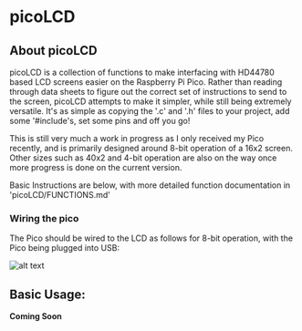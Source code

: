 # picoLCD

## About picoLCD
picoLCD is a collection of functions to make interfacing with HD44780 based LCD screens easier
on the Raspberry Pi Pico. Rather than reading through data sheets to figure out the correct set
of instructions to send to the screen, picoLCD attempts to make it simpler, while still being
extremely versatile. It's as simple as copying the '.c' and '.h' files to your project, add some
'#include's, set some pins and off you go!

This is still very much a work in progress as I only received my Pico recently, and is primarily
designed around 8-bit operation of a 16x2 screen. Other sizes such as 40x2 and 4-bit operation are
also on the way once more progress is done on the current version.

Basic Instructions are below, with more detailed function documentation in 'picoLCD/FUNCTIONS.md'

### Wiring the pico

The Pico should be wired to the LCD as follows for 8-bit operation, with the Pico being plugged
into USB:

![alt text](https://raw.githubusercontent.com/zadi15/picoLCD/main/imgs/picoLCD.png)

## Basic Usage:

**Coming Soon**
